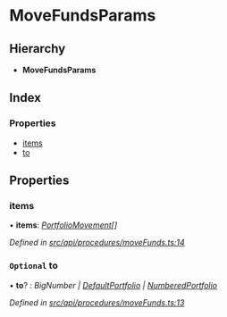 # MoveFundsParams

## Hierarchy

* **MoveFundsParams**

## Index

### Properties

* [items](movefundsparams.md#items)
* [to](movefundsparams.md#optional-to)

## Properties

### items

• **items**: [_PortfolioMovement_](portfoliomovement.md)_\[\]_

_Defined in_ [_src/api/procedures/moveFunds.ts:14_](https://github.com/PolymathNetwork/polymesh-sdk/blob/1221e467/src/api/procedures/moveFunds.ts#L14)

### `Optional` to

• **to**? : _BigNumber \|_ [_DefaultPortfolio_](../classes/defaultportfolio.md) _\|_ [_NumberedPortfolio_](../classes/numberedportfolio.md)

_Defined in_ [_src/api/procedures/moveFunds.ts:13_](https://github.com/PolymathNetwork/polymesh-sdk/blob/1221e467/src/api/procedures/moveFunds.ts#L13)

